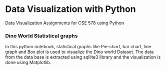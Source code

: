 # Data Visualization with Python
Data Visualization Assignments for CSE 578 using Python 

### Dino World Statistical graphs

In this python notebook, statistical graphs like Pie-chart, bar chart, line graph and Box plot is used to visualize the Dino world Dataset. The data from the data base is extracted using sqllite3 library and the visualization is done using Matplotlib.
